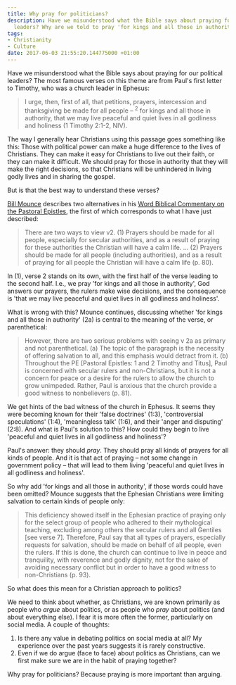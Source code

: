 ```yaml
---
title: Why pray for politicians?
description: Have we misunderstood what the Bible says about praying for our political
  leaders? Why are we told to pray 'for kings and all those in authority'?
tags:
- Christianity
- Culture
date: 2017-06-03 21:55:20.144775000 +01:00
---
```

Have we misunderstood what the Bible says about praying for our political leaders? The most famous verses on this theme are from Paul's first letter to Timothy, who was a church leader in Ephesus:

> I urge, then, first of all, that petitions, prayers, intercession and thanksgiving be made for all people &ndash; <sup>2</sup> for kings and all those in authority, that we may live peaceful and quiet lives in all godliness and holiness (1 Timothy 2:1-2, NIV).

The way I generally hear Christians using this passage goes something like this: Those with political power can make a huge difference to the lives of Christians. They can make it easy for Christians to live out their faith, or they can make it difficult. We should pray for those in authority that they will make the right decisions, so that Christians will be unhindered in living godly lives and in sharing the gospel.

But is that the best way to understand these verses?

[Bill Mounce](https://billmounce.com/) describes two alternatives in his [Word Biblical Commentary on the Pastoral Epistles](http://www.zondervan.com/pastoral-epistles-volume-46), the first of which corresponds to what I have just described:

> There are two ways to view v2. (1) Prayers should be made for all people, especially for secular authorities, and as a result of praying for these authorities the Christian will have a calm life. ... (2) Prayers should be made for all people (including  authorities), and as a result of praying for all people the Christian will have a calm life (p. 80).

In (1), verse 2 stands on its own, with the first half of the verse leading to the second half. I.e., we pray 'for kings and all those in authority', God answers our prayers, the rulers make wise decisions, and the consequence is 'that we may live peaceful and quiet lives in all godliness and holiness'.

What is wrong with this? Mounce continues, discussing whether 'for kings and all those in authority' (2a) is central to the meaning of the verse, or parenthetical:

> However, there are two serious problems with seeing v 2a as primary and not parenthetical. (a) The topic of the paragraph is the necessity of offering salvation to all, and this emphasis would detract from it. (b) Throughout the PE [Pastoral Epistles: 1 and 2 Timothy and Titus], Paul is concerned with secular rulers and non-Christians, but it is not a concern for peace or a desire for the rulers to allow the church to grow unimpeded. Rather, Paul is anxious that the church provide a good witness to nonbelievers (p. 81).

We get hints of the bad witness of the church in Ephesus. It seems they were becoming known for their 'false doctrines' (1:3), 'controversial speculations' (1:4), 'meaningless talk' (1:6), and their 'anger and disputing' (2:8). And what is Paul's solution to this? How could they begin to live 'peaceful and quiet lives in all godliness and holiness'?

Paul's answer: they should _pray_. They should pray all kinds of prayers for all kinds of people. And it is that act of praying &ndash; not some change in government policy &ndash; that will lead to them living 'peaceful and quiet lives in all godliness and holiness'.

So why add 'for kings and all those in authority', if those words could have been omitted? Mounce suggests that the Ephesian Christians were limiting salvation to certain kinds of people only:

> This deficiency showed itself in the Ephesian practice of praying only for the select group of people who adhered to their mythological teaching, excluding among others the secular rulers and all Gentiles [see verse 7]. Therefore, Paul say that all types of prayers, especially requests for salvation, should be made on behalf of all people, even the rulers. If this is done, the church can continue to live in peace and tranquility, with reverence and godly dignity, not for the sake of avoiding necessary conflict but in order to have a good witness to non-Christians (p. 93).

So what does this mean for a Christian approach to politics?

We need to think about whether, as Christians, we are known primarily as people who _argue_ about politics, or as people who _pray_ about politics (and about everything else). I fear it is more often the former, particularly on social media. A couple of thoughts:

1. Is there any value in debating politics on social media at all? My experience over the past years suggests it is rarely constructive.
1. Even if we do argue (face to face) about politics as Christians, can we first make sure we are in the habit of praying together?

Why pray for politicians? Because praying is more important than arguing.
